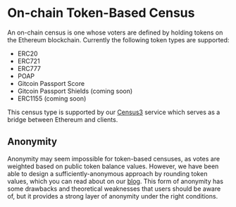 # On-chain Token-Based Census

An on-chain census is one whose voters are defined by holding tokens on the Ethereum blockchain. Currently the following token types are supported:
- ERC20
- ERC721
- ERC777
- POAP
- Gitcoin Passport Score
- Gitcoin Passport Shields (coming soon)
- ERC1155 (coming soon)

This census type is supported by our [Census3](https://github.com/vocdoni/census3) service which serves as a bridge between Ethereum and clients. 

<!-- TODO flesh out the on-chain census section -->

## Anonymity

Anonymity may seem impossible for token-based censuses, as votes are weighted based on public token balance values. However, we have been able to design a sufficiently-anonymous approach by rounding token values, which you can read about on our [blog](https://blog.vocdoni.io/anonymous-voting-token-based). This form of anonymity has some drawbacks and theoretical weaknesses that users should be aware of, but it provides a strong layer of anonymity under the right conditions. 